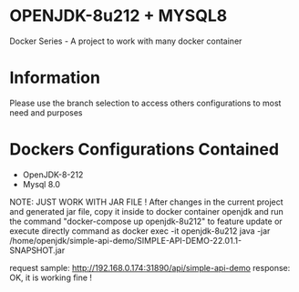 # OPENJDK-8u212 + MYSQL8
Docker Series - A project to work with many docker container


# Information

Please use the branch selection to access others configurations to most need and purposes


# Dockers Configurations Contained

- OpenJDK-8-212
- Mysql 8.0

NOTE: JUST WORK WITH JAR FILE !
After changes in the current project and generated jar file, copy it inside to docker container openjdk
and run the command "docker-compose up openjdk-8u212" to feature update or execute directly command as 
docker exec -it openjdk-8u212 java -jar /home/openjdk/simple-api-demo/SIMPLE-API-DEMO-22.01.1-SNAPSHOT.jar

request sample: http://192.168.0.174:31890/api/simple-api-demo
response: OK, it is working fine !